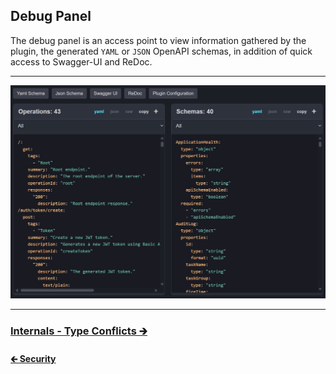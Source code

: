 ## Debug Panel

The debug panel is an access point to view information gathered by the plugin,
the generated `YAML` or `JSON` OpenAPI schemas, in addition of quick access to Swagger-UI and ReDoc.

---

<img src="./images/debug-main.jpg" width="1498" alt="Kopapi Debug Main">

---

### [Internals - Type Conflicts 🡲](03.1.internals-type-conflicts.md)

#### [🡰 Security](02.6.api-usage-security.md)
